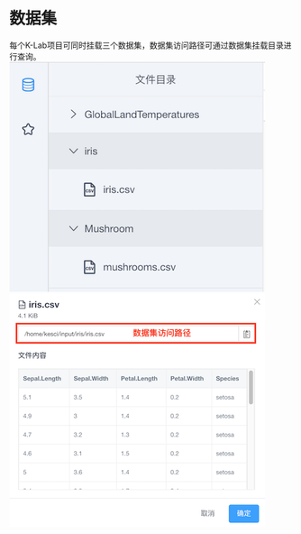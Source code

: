 # 数据集

每个K-Lab项目可同时挂载三个数据集，数据集访问路径可通过数据集挂载目录进行查询。
![image description](/image/dataset-list.png)
![image description](/image/data-preview.png)
